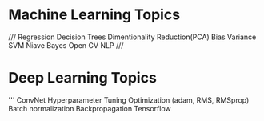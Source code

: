 

# Machine Learning Topics

///
Regression
Decision Trees
Dimentionality Reduction(PCA)
Bias Variance
SVM
Niave Bayes
Open CV
NLP
///

# Deep Learning Topics
'''
ConvNet
Hyperparameter Tuning
Optimization (adam, RMS, RMSprop)
Batch normalization
Backpropagation
Tensorflow


